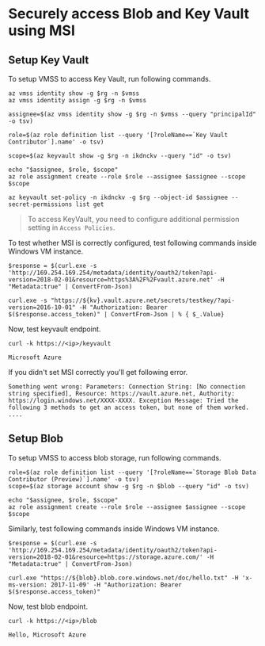 # Securely access Blob and Key Vault using MSI

## Setup Key Vault

To setup VMSS to access Key Vault, run following commands.

```
az vmss identity show -g $rg -n $vmss
az vmss identity assign -g $rg -n $vmss

assignee=$(az vmss identity show -g $rg -n $vmss --query "principalId" -o tsv)

role=$(az role definition list --query '[?roleName==`Key Vault Contributor`].name' -o tsv)

scope=$(az keyvault show -g $rg -n ikdnckv --query "id" -o tsv)

echo "$assignee, $role, $scope"
az role assignment create --role $role --assignee $assignee --scope $scope

az keyvault set-policy -n ikdnckv -g $rg --object-id $assignee --secret-permissions list get
```

> To access KeyVault, you need to configure additional permission setting in `Access Policies`.

To test whether MSI is correctly configured, test following commands inside Windows VM instance.

```
$response = $(curl.exe -s 'http://169.254.169.254/metadata/identity/oauth2/token?api-version=2018-02-01&resource=https%3A%2F%2Fvault.azure.net' -H "Metadata:true" | ConvertFrom-Json)

curl.exe -s "https://${kv}.vault.azure.net/secrets/testkey/?api-version=2016-10-01" -H "Authorization: Bearer $($response.access_token)" | ConvertFrom-Json | % { $_.Value}

```

Now, test keyvault endpoint.

```
curl -k https://<ip>/keyvault

Microsoft Azure
```

If you didn't set MSI correctly you'll get following error.

```
Something went wrong: Parameters: Connection String: [No connection string specified], Resource: https://vault.azure.net, Authority: https://login.windows.net/XXXX-XXXX. Exception Message: Tried the following 3 methods to get an access token, but none of them worked.
....
```

## Setup Blob

To setup VMSS to access blob storage, run following commands.

```
role=$(az role definition list --query '[?roleName==`Storage Blob Data Contributor (Preview)`].name' -o tsv)
scope=$(az storage account show -g $rg -n $blob --query "id" -o tsv)

echo "$assignee, $role, $scope"
az role assignment create --role $role --assignee $assignee --scope $scope
```

Similarly, test following commands inside Windows VM instance.

```
$response = $(curl.exe -s 'http://169.254.169.254/metadata/identity/oauth2/token?api-version=2018-02-01&resource=https://storage.azure.com/' -H "Metadata:true" | ConvertFrom-Json)

curl.exe "https://${blob}.blob.core.windows.net/doc/hello.txt" -H 'x-ms-version: 2017-11-09' -H "Authorization: Bearer $($response.access_token)"
```

Now, test blob endpoint.

```
curl -k https://<ip>/blob

Hello, Microsoft Azure
```